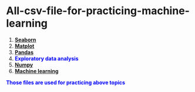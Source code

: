 # All-csv-file-for-practicing-machine-learning

1. **[Seaborn](https://github.com/romantalukdar346/Seaborn)**
2. **[Matplot](https://github.com/romantalukdar346/Matplotlib)**
3. **[Pandas](https://github.com/romantalukdar346/Pandas)**
4. **<font color="blue">Exploratory data analysis</font>**
5. **[Numpy](https://github.com/romantalukdar346/Numpy)**
6. **[Machine learning](https://github.com/romantalukdar346/Machine_learning)**

<font color="blue">**Those files are used for practicing above topics**</font>

